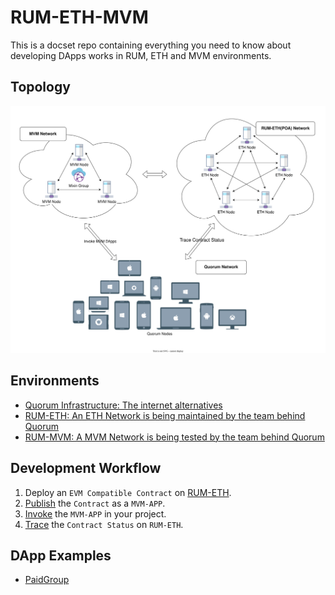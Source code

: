 # RUM-ETH-MVM

This is a docset repo containing everything you need to know about developing DApps works in RUM, ETH and MVM environments.

## Topology

![Topology](/assets/Topology.svg) <!-- https://app.diagrams.net/#HPress-One%2Frum-eth-mvm%2Fmain%2FTopology.drawio -->

## Environments

- [Quorum Infrastructure: The internet alternatives](https://github.com/rumsystem/quorum)
- [RUM-ETH: An ETH Network is being maintained by the team behind Quorum](RUM-ETH.md)
- [RUM-MVM: A MVM Network is being tested by the team behind Quorum](RUM-MVM.md)

## Development Workflow

1. Deploy an `EVM Compatible Contract` on [RUM-ETH](RUM-ETH.md).
1. [Publish](RUM-MVM.md) the `Contract` as a `MVM-APP`.
1. [Invoke](RUM-MVM.md) the `MVM-APP` in your project.
1. [Trace](RUM-ETH.md) the `Contract Status` on `RUM-ETH`.

## DApp Examples

- [PaidGroup](https://github.com/Press-One/rum-eth-mvm/tree/main/dapps/PaidGroup)
